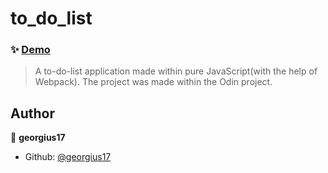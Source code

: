 # to_do_list
### ✨ [Demo](https://georgius17.github.io/to_do_list/)

> A to-do-list application made within pure JavaScript(with the help of Webpack). The project was made within the Odin project. 

## Author

👤 **georgius17**


* Github: [@georgius17](https://github.com/georgius17)
